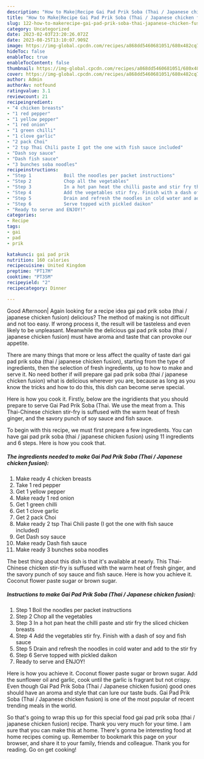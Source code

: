 ```yaml
---
description: "How to Make|Recipe Gai Pad Prik Soba (Thai / Japanese chicken fusion) {That is Simple"
title: "How to Make|Recipe Gai Pad Prik Soba (Thai / Japanese chicken fusion) {That is Simple"
slug: 122-how-to-makerecipe-gai-pad-prik-soba-thai-japanese-chicken-fusion-that-is-simple
category: Uncategorized
date: 2023-02-03T23:20:26.072Z
date: 2023-08-25T13:10:07.909Z
image: https://img-global.cpcdn.com/recipes/a868dd5460681051/680x482cq70/gai-pad-prik-soba-thai-japanese-chicken-fusion-recipe-main-photo.jpg
hideToc: false
enableToc: true
enableTocContent: false
thumbnail: https://img-global.cpcdn.com/recipes/a868dd5460681051/680x482cq70/gai-pad-prik-soba-thai-japanese-chicken-fusion-recipe-main-photo.jpg
cover: https://img-global.cpcdn.com/recipes/a868dd5460681051/680x482cq70/gai-pad-prik-soba-thai-japanese-chicken-fusion-recipe-main-photo.jpg
author: Admin
authorAv: notfound
ratingvalue: 3.1
reviewcount: 21
recipeingredient:
- "4 chicken breasts"
- "1 red pepper"
- "1 yellow pepper"
- "1 red onion"
- "1 green chilli"
- "1 clove garlic"
- "2 pack Choi"
- "2 tsp Thai Chili paste I got the one with fish sauce included"
- "Dash soy sauce"
- "Dash fish sauce"
- "3 bunches soba noodles"
recipeinstructions:
- "Step 1            Boil the noodles per packet instructions"
- "Step 2            Chop all the vegetables"
- "Step 3            In a hot pan heat the chilli paste and stir fry the sliced chicken breasts"
- "Step 4            Add the vegetables stir fry. Finish with a dash of soy and fish sauce"
- "Step 5            Drain and refresh the noodles in cold water and add to the stir fry"
- "Step 6            Serve topped with pickled daikon"
- "Ready to serve and ENJOY!"
categories:
- Recipe
tags:
- gai
- pad
- prik

katakunci: gai pad prik 
nutrition: 160 calories
recipecuisine: United Kingdom
preptime: "PT17M"
cooktime: "PT35M"
recipeyield: "2"
recipecategory: Dinner

---
```



Good Afternoon| Again looking for a recipe idea gai pad prik soba (thai / japanese chicken fusion) delicious? The method of making is not difficult and not too easy. If wrong process it, the result will be tasteless and even likely to be unpleasant. Meanwhile the delicious gai pad prik soba (thai / japanese chicken fusion) must have aroma and taste that can provoke our appetite.






There are many things that more or less affect the quality of taste dari gai pad prik soba (thai / japanese chicken fusion), starting from the type of ingredients, then the selection of fresh ingredients, up to how to make and serve it. No need bother if will prepare gai pad prik soba (thai / japanese chicken fusion) what is delicious wherever you are, because as long as you know the tricks and how to do this, this dish can become serve special.


Here is how you cook it. Firstly, below are the ingridients that you should prepare to serve Gai Pad Prik Soba (Thai. We use the meat from a. This Thai-Chinese chicken stir-fry is suffused with the warm heat of fresh ginger, and the savory punch of soy sauce and fish sauce.


To begin with this recipe, we must first prepare a few ingredients. You can have gai pad prik soba (thai / japanese chicken fusion) using 11 ingredients and 6 steps. Here is how you cook that.

<!--inarticleads1-->

##### The ingredients needed to make Gai Pad Prik Soba (Thai / Japanese chicken fusion):

1. Make ready 4 chicken breasts
1. Take 1 red pepper
1. Get 1 yellow pepper
1. Make ready 1 red onion
1. Get 1 green chilli
1. Get 1 clove garlic
1. Get 2 pack Choi
1. Make ready 2 tsp Thai Chili paste (I got the one with fish sauce included)
1. Get Dash soy sauce
1. Make ready Dash fish sauce
1. Make ready 3 bunches soba noodles


The best thing about this dish is that it&#39;s available at nearly. This Thai-Chinese chicken stir-fry is suffused with the warm heat of fresh ginger, and the savory punch of soy sauce and fish sauce. Here is how you achieve it. Coconut flower paste sugar or brown sugar. 

<!--inarticleads2-->

##### Instructions to make Gai Pad Prik Soba (Thai / Japanese chicken fusion):

1. Step 1            Boil the noodles per packet instructions
1. Step 2            Chop all the vegetables
1. Step 3            In a hot pan heat the chilli paste and stir fry the sliced chicken breasts
1. Step 4            Add the vegetables stir fry. Finish with a dash of soy and fish sauce
1. Step 5            Drain and refresh the noodles in cold water and add to the stir fry
1. Step 6            Serve topped with pickled daikon
1. Ready to serve and ENJOY!

Here is how you achieve it. Coconut flower paste sugar or brown sugar. Add the sunflower oil and garlic, cook until the garlic is fragrant but not crispy. Even though Gai Pad Prik Soba (Thai / Japanese chicken fusion) good ones should have an aroma and style that can lure our taste buds. Gai Pad Prik Soba (Thai / Japanese chicken fusion) is one of the most popular of recent trending meals in the world. 

So that's going to wrap this up for this special food gai pad prik soba (thai / japanese chicken fusion) recipe. Thank you very much for your time. I am sure that you can make this at home. There's gonna be interesting food at home recipes coming up. Remember to bookmark this page on your browser, and share it to your family, friends and colleague. Thank you for reading. Go on get cooking!

